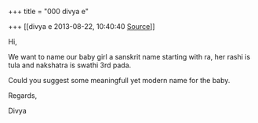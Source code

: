 +++
title = "000 divya e"

+++
[[divya e	2013-08-22, 10:40:40 [Source](https://groups.google.com/g/samskrita/c/Nx3wyDgRqcw)]]



Hi,



We want to name our baby girl a sanskrit name starting with ra, her rashi is tula and nakshatra is swathi 3rd pada.

Could you suggest some meaningfull yet modern name for the baby.





Regards,

Divya

